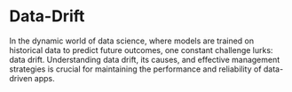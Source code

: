 # Data-Drift
In the dynamic world of data science, where models are trained on historical data to predict future outcomes, one constant challenge lurks: data drift. Understanding data drift, its causes, and effective management strategies is crucial for maintaining the performance and reliability of data-driven apps.
